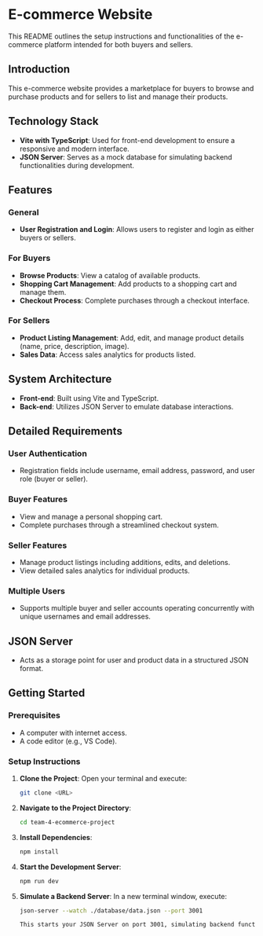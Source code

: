 # E-commerce Website

This README outlines the setup instructions and functionalities of the e-commerce platform intended for both buyers and sellers.

## Introduction

This e-commerce website provides a marketplace for buyers to browse and purchase products and for sellers to list and manage their products.

## Technology Stack

- **Vite with TypeScript**: Used for front-end development to ensure a responsive and modern interface.
- **JSON Server**: Serves as a mock database for simulating backend functionalities during development.

## Features

### General

- **User Registration and Login**: Allows users to register and login as either buyers or sellers.

### For Buyers

- **Browse Products**: View a catalog of available products.
- **Shopping Cart Management**: Add products to a shopping cart and manage them.
- **Checkout Process**: Complete purchases through a checkout interface.

### For Sellers

- **Product Listing Management**: Add, edit, and manage product details (name, price, description, image).
- **Sales Data**: Access sales analytics for products listed.

## System Architecture

- **Front-end**: Built using Vite and TypeScript.
- **Back-end**: Utilizes JSON Server to emulate database interactions.

## Detailed Requirements

### User Authentication

- Registration fields include username, email address, password, and user role (buyer or seller).

### Buyer Features

- View and manage a personal shopping cart.
- Complete purchases through a streamlined checkout system.

### Seller Features

- Manage product listings including additions, edits, and deletions.
- View detailed sales analytics for individual products.

### Multiple Users

- Supports multiple buyer and seller accounts operating concurrently with unique usernames and email addresses.

## JSON Server

- Acts as a storage point for user and product data in a structured JSON format.

## Getting Started

### Prerequisites

- A computer with internet access.
- A code editor (e.g., VS Code).

### Setup Instructions

1. **Clone the Project**:
   Open your terminal and execute:
   ```bash
   git clone <URL>
2. **Navigate to the Project Directory**:
    ```bash
    cd team-4-ecommerce-project
3. **Install Dependencies**:
    ```bash
    npm install
4. **Start the Development Server**:
    ```bash
    npm run dev
5. **Simulate a Backend Server**:
    In a new terminal window, execute:
    ```bash
    json-server --watch ./database/data.json --port 3001
    
    This starts your JSON Server on port 3001, simulating backend functionalities.
